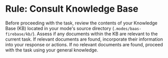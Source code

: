 # Rule: Consult Knowledge Base

Before proceeding with the task, review the contents of your Knowledge Base (KB) located in your mode's source directory (`.modes/baas-firebase/kb/`).
Assess if any documents within the KB are relevant to the current task.
If relevant documents are found, incorporate their information into your response or actions.
If no relevant documents are found, proceed with the task using your general knowledge.
